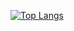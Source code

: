 [![Top Langs](https://github-readme-stats.vercel.app/api/top-langs/?username=Ellon-M&layout=compact&langs_count=8&theme=gotham&hide=html,blade,css)](https://github.com/anuraghazra/github-readme-stats)

